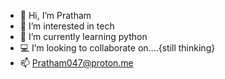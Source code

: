 - 👋 Hi, I’m Pratham 
- 👀 I’m interested in tech
- 🌱 I’m currently learning python 
- 💻 I’m looking to collaborate on....{still thinking}
- 📫 Pratham047@proton.me

<!---
Mr-047/Mr-047 is a ✨ special ✨ repository because its `README.md` (this file) appears on your GitHub profile.
You can click the Preview link to take a look at your changes.
--->
